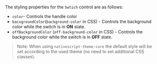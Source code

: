 The styling properties for the `Swtich` control are as follows:
- `color`- Controls the handle color
- `bacxgroundColor`(`background-color` in CSS) - Controls the background color while the switch is in **ON** state.
 - `offBackgroundColor` (`off-background-color` in CSS) - Controls the background color while the switch is in **OFF** state.

<snippet id='switch-styling-html'/>

> Note: When using `nativescript-theme-core` the default style will be set according to the used theme (no need to set additional CSS classes).
